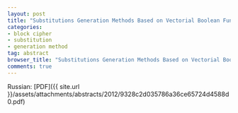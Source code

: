 ```yaml
---
layout: post
title: "Substitutions Generation Methods Based on Vectorial Boolean Functions"
categories:
- block cipher
- substitution
- generation method
tag: abstract
browser_title: "Substitutions Generation Methods Based on Vectorial Boolean Functions"
comments: true
---
```


Russian: [PDF]({{ site.url }}/assets/attachments/abstracts/2012/9328c2d035786a36ce65724d4588d0.pdf)

